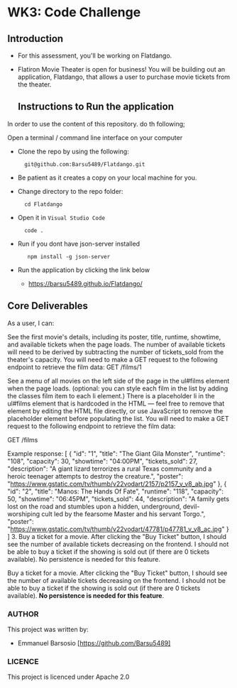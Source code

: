 # WK3: Code Challenge

## Introduction
- For this assessment, you'll be working on Flatdango.
- Flatiron Movie Theater is open for business! You will be building out an
  application, Flatdango, that allows a user to purchase movie tickets from the
  theater.

  ## Instructions to Run the application
In order to use the content of this repository. do th following;

Open a terminal / command line interface on your computer
- Clone the repo by using the following:

        git@github.com:Barsu5489/Flatdango.git
        
- Be patient as it creates a copy on your local machine for you.
- Change directory to the repo folder:

        cd Flatdango

- Open it in ``Visual Studio Code``

        code .
- Run if you dont have json-server installed

         npm install -g json-server


- Run the application by clicking the link below
  - https://barsu5489.github.io/Flatdango/
         
         
      
 ## Core Deliverables
 As a user, I can:

See the first movie's details, including its poster, title, runtime, showtime, and available tickets when the page loads. The number of available tickets will need to be derived by subtracting the number of tickets_sold from the theater's capacity. You will need to make a GET request to the following endpoint to retrieve the film data: GET /films/1

See a menu of all movies on the left side of the page in the ul#films element when the page loads. (optional: you can style each film in the list by adding the classes film item to each li element.) There is a placeholder li in the ul#films element that is hardcoded in the HTML — feel free to remove that element by editing the HTML file directly, or use JavaScript to remove the placeholder element before populating the list. You will need to make a GET request to the following endpoint to retrieve the film data:

GET /films

Example response: [ { "id": "1", "title": "The Giant Gila Monster", "runtime": "108", "capacity": 30, "showtime": "04:00PM", "tickets_sold": 27, "description": "A giant lizard terrorizes a rural Texas community and a heroic teenager attempts to destroy the creature.", "poster": "https://www.gstatic.com/tv/thumb/v22vodart/2157/p2157_v_v8_ab.jpg" }, { "id": "2", "title": "Manos: The Hands Of Fate", "runtime": "118", "capacity": 50, "showtime": "06:45PM", "tickets_sold": 44, "description": "A family gets lost on the road and stumbles upon a hidden, underground, devil-worshiping cult led by the fearsome Master and his servant Torgo.", "poster": "https://www.gstatic.com/tv/thumb/v22vodart/47781/p47781_v_v8_ac.jpg" } ] 3. Buy a ticket for a movie. After clicking the "Buy Ticket" button, I should see the number of available tickets decreasing on the frontend. I should not be able to buy a ticket if the showing is sold out (if there are 0 tickets available). No persistence is needed for this feature.

Buy a ticket for a movie. After clicking the "Buy Ticket" button, I should
   see the number of available tickets decreasing on the frontend. I should not
   be able to buy a ticket if the showing is sold out (if there are 0 tickets
   available). **No persistence is needed for this feature**.


### AUTHOR
This project was written by:
   - Emmanuel Barsosio [https://github.com/Barsu5489]
   
### LICENCE
This project is licenced under Apache 2.0